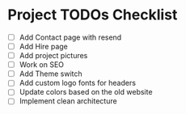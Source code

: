 # Project TODOs Checklist

- [ ] Add Contact page with resend
- [ ] Add Hire page
- [ ] Add project pictures
- [ ] Work on SEO
- [ ] Add Theme switch
- [ ] Add custom logo fonts for headers
- [ ] Update colors based on the old website
- [ ] Implement clean architecture
